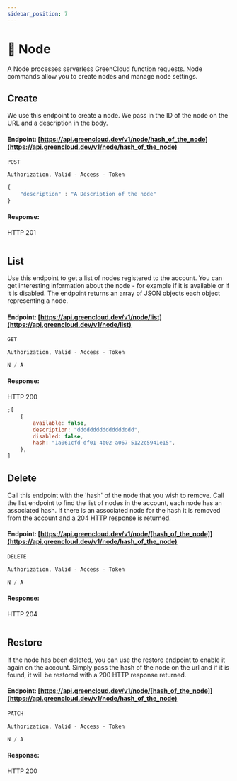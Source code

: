 ```yaml
---
sidebar_position: 7
---
```


# 📡 Node

A Node processes serverless GreenCloud function requests. Node commands allow you to create nodes and manage node settings.

## Create

We use this endpoint to create a node. We pass in the ID of the node on the URL and a description in the body.

#### Endpoint: [https://api.greencloud.dev/v1/node/hash_of_the_node](https://api.greencloud.dev/v1/node/hash_of_the_node)

```js title="HTTP VERB"
POST
```

```js title="Content Header"
Authorization, Valid - Access - Token
```

```js title="Body"
{
    "description" : "A Description of the node"
}
```

#### Response:

HTTP 201

```js title="API Response"

```

## List

Use this endpoint to get a list of nodes registered to the account. You can get interesting information about the node - for example if it is available or if it is disabled. The endpoint returns an array of JSON objects each object representing a node.

#### Endpoint: [https://api.greencloud.dev/v1/node/list](https://api.greencloud.dev/v1/node/list)

```js title="HTTP VERB"
GET
```

```js title="Content Header"
Authorization, Valid - Access - Token
```

```js title="Body"
N / A
```

#### Response:

HTTP 200

```js title="API Response"
;[
    {
        available: false,
        description: "dddddddddddddddddd",
        disabled: false,
        hash: "1a061cfd-df01-4b02-a067-5122c5941e15",
    },
]
```

## Delete

Call this endpoint with the 'hash' of the node that you wish to remove. Call the list endpoint to find the list of nodes in the account, each node has an associated hash. If there is an associated node for the hash it is removed from the account and a 204 HTTP response is returned.

#### Endpoint: [https://api.greencloud.dev/v1/node/[hash_of_the_node]](https://api.greencloud.dev/v1/node/hash_of_the_node)

```js title="HTTP VERB"
DELETE
```

```js title="Content Header"
Authorization, Valid - Access - Token
```

```js title="Body"
N / A
```

#### Response:

HTTP 204

```js title="API Response"

```

## Restore

If the node has been deleted, you can use the restore endpoint to enable it again on the account. Simply pass the hash of the node on the url and if it is found, it will be restored with a 200 HTTP response returned.

#### Endpoint: [https://api.greencloud.dev/v1/node/[hash_of_the_node]](https://api.greencloud.dev/v1/node/hash_of_the_node)

```js title="HTTP VERB"
PATCH
```

```js title="Content Header"
Authorization, Valid - Access - Token
```

```js title="Body"
N / A
```

#### Response:

HTTP 200

```js title="API Response"

```
